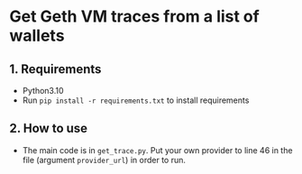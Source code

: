 # Get Geth VM traces from a list of wallets

## 1. Requirements
- Python3.10
- Run `pip install -r requirements.txt` to install requirements

## 2. How to use
- The main code is in `get_trace.py`. Put your own provider to line 46 in the file (argument `provider_url`) in order to run.

